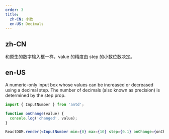 ```yaml
---
order: 3
title:
  zh-CN: 小数
  en-US: Decimals
---
```


## zh-CN

和原生的数字输入框一样，value 的精度由 step 的小数位数决定。

## en-US

A numeric-only input box whose values can be increased or decreased using a decimal step. The number of decimals (also known as precision) is determined by the step prop.

```jsx
import { InputNumber } from 'antd';

function onChange(value) {
  console.log('changed', value);
}

ReactDOM.render(<InputNumber min={0} max={10} step={0.1} onChange={onChange} />, mountNode);
```
